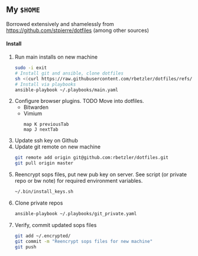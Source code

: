 ## My `$HOME`

Borrowed extensively and shamelessly from https://github.com/stpierre/dotfiles (among other sources)

#### Install

1. Run main installs on new machine
    ```bash
    sudo -i exit
    # Install git and ansible, clone dotfiles
    sh <(curl https://raw.githubusercontent.com/rbetzler/dotfiles/refs/heads/master/.bin/install_init.sh)
    # Install via playbooks
    ansible-playbook ~/.playbooks/main.yaml
    ```
2. Configure browser plugins. TODO Move into dotfiles.
   * Bitwarden
   * Vimium
     ```
     map K previousTab
     map J nextTab
     ```
3. Update ssh key on Github
4. Update git remote on new machine
    ```bash
    git remote add origin git@github.com:rbetzler/dotfiles.git
    git pull origin master
    ```
5. Reencrypt sops files, put new pub key on server. See script (or private repo or bw note) for required environment variables.
    ```bash
    ~/.bin/install_keys.sh
    ```
6. Clone private repos
    ```bash
    ansible-playbook ~/.playbooks/git_private.yaml
    ```
7. Verify, commit updated sops files
    ```bash
    git add ~/.encrypted/
    git commit -m "Reencrypt sops files for new machine"
    git push
    ```
